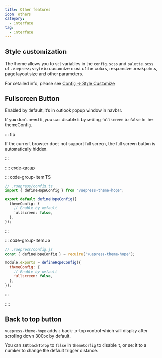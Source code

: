```yaml
---
title: Other features
icon: others
category:
  - interface
tag:
  - interface
---
```


## Style customization

The theme allows you to set variables in the `config.scss` and `palette.scss` of `.vuepress/style` to customize most of the colors, responsive breakpoints, page layout size and other parameters.

For detailed info, please see [Config → Style Customize](../../config/style.md)

## Fullscreen Button

Enabled by default, it’s in outlook popup window in navbar.

If you don’t need it, you can disable it by setting `fullscreen` to `false` in the themeConfig.

::: tip

If the current browser does not support full screen, the full screen button is automatically hidden.

:::

:::: code-group

::: code-group-item TS

```ts {7}
// .vuepress/config.ts
import { defineHopeConfig } from "vuepress-theme-hope";

export default defineHopeConfig({
  themeConfig: {
    // Enable by default
    fullscreen: false,
  },
});
```

:::

::: code-group-item JS

```js {7}
// .vuepress/config.js
const { defineHopeConfig } = require("vuepress-theme-hope");

module.exports = defineHopeConfig({
  themeConfig: {
    // Enable by default
    fullscreen: false,
  },
});
```

:::

::::

## Back to top button

`vuepress-theme-hope` adds a back-to-top control which will display after scrolling down 300px by default.

You can set `backToTop` to `false` in `themeConfig` to disable it, or set it to a number to change the default trigger distance.
